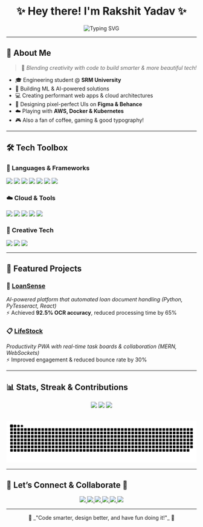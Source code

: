 <h1 align="center">✨ Hey there! I'm Rakshit Yadav ✨</h1>

<p align="center">
<img src="https://readme-typing-svg.herokuapp.com?font=Fira+Code&duration=3000&pause=1000&color=58A6FF&center=true&vCenter=true&width=435&lines=Engineering+Student+%F0%9F%92%BB;Machine+Learning+Explorer+%F0%9F%A4%96;Cloud+%26+Web+Builder+%E2%98%81%EF%B8%8F;Creative+Technologist+%F0%9F%8E%A8" alt="Typing SVG" />
</p>

---

## 🚀 About Me

> 🌟 _Blending creativity with code to build smarter & more beautiful tech!_

- 🎓 Engineering student @ **SRM University**
- 🤖 Building ML & AI-powered solutions
- 💻 Creating performant web apps & cloud architectures
- 🎨 Designing pixel-perfect UIs on **Figma & Behance**
- ☁️ Playing with **AWS, Docker & Kubernetes**
- 🎮 Also a fan of coffee, gaming & good typography!

---

## 🛠️ Tech Toolbox

### 🚀 Languages & Frameworks
<img src="https://img.shields.io/badge/Python-3776AB?style=for-the-badge&logo=python&logoColor=white"/> 
<img src="https://img.shields.io/badge/C++-00599C?style=for-the-badge&logo=c%2B%2B&logoColor=white"/> 
<img src="https://img.shields.io/badge/JavaScript-F7DF1E?style=for-the-badge&logo=javascript&logoColor=black"/>
<img src="https://img.shields.io/badge/TypeScript-3178C6?style=for-the-badge&logo=typescript&logoColor=white"/>
<img src="https://img.shields.io/badge/Next.js-000000?style=for-the-badge&logo=next.js&logoColor=white"/> 
<img src="https://img.shields.io/badge/Angular-DD0031?style=for-the-badge&logo=angular&logoColor=white"/> 
<img src="https://img.shields.io/badge/MERN-3FA037?style=for-the-badge&logo=mongodb&logoColor=white"/>

### ☁️ Cloud & Tools
<img src="https://img.shields.io/badge/AWS-232F3E?style=for-the-badge&logo=amazon-aws&logoColor=white"/>
<img src="https://img.shields.io/badge/Docker-2496ED?style=for-the-badge&logo=docker&logoColor=white"/>
<img src="https://img.shields.io/badge/Kubernetes-326CE5?style=for-the-badge&logo=kubernetes&logoColor=white"/>
<img src="https://img.shields.io/badge/Git-F05032?style=for-the-badge&logo=git&logoColor=white"/>
<img src="https://img.shields.io/badge/PowerBI-F2C811?style=for-the-badge&logo=powerbi&logoColor=black"/>

### 🎨 Creative Tech
<img src="https://img.shields.io/badge/Figma-F24E1E?style=for-the-badge&logo=figma&logoColor=white"/>
<img src="https://img.shields.io/badge/Behance-1769ff?style=for-the-badge&logo=behance&logoColor=white"/>
<img src="https://img.shields.io/badge/Dribbble-EA4C89?style=for-the-badge&logo=dribbble&logoColor=white"/>

---

## 🌟 Featured Projects

### 📄 [LoanSense](https://github.com/RakshitYadav09/Standard-Chartered-AI-Manager)  
_AI-powered platform that automated loan document handling (Python, PyTesseract, React)_  
⚡ Achieved **92.5% OCR accuracy**, reduced processing time by 65%  

### 📋 [LifeStock](https://life-stock-planner.vercel.app/)  
_Productivity PWA with real-time task boards & collaboration (MERN, WebSockets)_  
⚡ Improved engagement & reduced bounce rate by 30%

---

## 📊 Stats, Streak & Contributions

<div align="center">
<img src="https://github-readme-stats.vercel.app/api?username=RakshitYadav09&show_icons=true&theme=radical&hide_border=true" height="150"/>
<img src="https://streak-stats.demolab.com?user=RakshitYadav09&theme=radical&hide_border=true" height="150"/>
<img src="https://github-readme-stats.vercel.app/api/top-langs/?username=RakshitYadav09&layout=compact&theme=radical&hide_border=true" height="150"/>
</div>

<br/>

<p align="center">
  <img src="https://raw.githubusercontent.com/Platane/snk/output/github-contribution-grid-snake.svg" alt="snake animation" />
</p>

---

## 🔗 Let’s Connect & Collaborate 🌟

<p align="center">
  <a href="https://www.linkedin.com/in/rakshityadavv/" target="_blank">
    <img src="https://img.shields.io/badge/-LinkedIn-0077B5?style=for-the-badge&logo=linkedin&logoColor=white"/>
  </a>
  <a href="https://www.instagram.com/rakshityadavv/" target="_blank">
    <img src="https://img.shields.io/badge/-Instagram-E4405F?style=for-the-badge&logo=instagram&logoColor=white"/>
  </a>
  <a href="https://discordapp.com/users/bettercallrezz" target="_blank">
    <img src="https://img.shields.io/badge/-Discord-5865F2?style=for-the-badge&logo=discord&logoColor=white"/>
  </a>
  <a href="https://www.behance.net/rezzfx" target="_blank">
    <img src="https://img.shields.io/badge/-Behance-1769ff?style=for-the-badge&logo=behance&logoColor=white"/>
  </a>
  <a href="https://dribbble.com/rezzasf" target="_blank">
    <img src="https://img.shields.io/badge/-Dribbble-EA4C89?style=for-the-badge&logo=dribbble&logoColor=white"/>
  </a>
  <a href="https://rakshityadav-portfolio.vercel.app/" target="_blank">
    <img src="https://img.shields.io/badge/-Portfolio-000000?style=for-the-badge&logo=vercel&logoColor=white"/>
  </a>
</p>

---

<p align="center">
🌟 _"Code smarter, design better, and have fun doing it!"_ 🌟  
</p>

